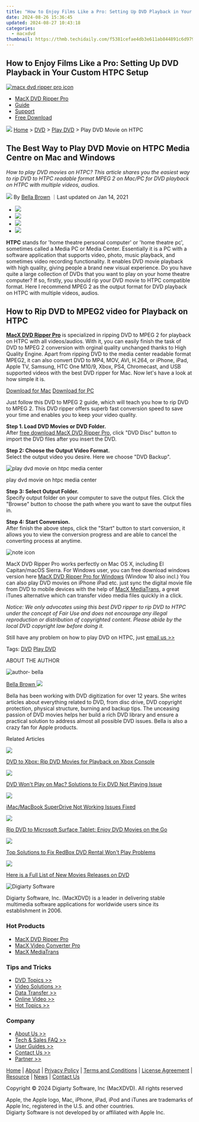 ```yaml
---
title: "How to Enjoy Films Like a Pro: Setting Up DVD Playback in Your Custom HTPC Setup"
date: 2024-08-26 15:36:45
updated: 2024-08-27 10:43:18
categories:
  - macxdvd
thumbnail: https://thmb.techidaily.com/f5381cefae4db3e611ab844891c6d979a90ee4ce440fddff39e8b37de541c533.jpg
---
```


## How to Enjoy Films Like a Pro: Setting Up DVD Playback in Your Custom HTPC Setup

[![macx dvd ripper pro icon](https://www.macxdvd.com/mac-dvd-video-converter-how-to/../image-style/new-seo/icon12.png)](https://tools.techidaily.com/macxdvd/products/)

* [MacX DVD Ripper Pro](https://tools.techidaily.com/macxdvd/products/)
* [Guide](https://tools.techidaily.com/macxdvd/products/)
* [Support](https://tools.techidaily.com/macxdvd/products/)
* [Free Download](https://tools.techidaily.com/macxdvd/products/)



![](https://www.macxdvd.com/mac-dvd-video-converter-how-to/../image-style/new-seo/icon7.png) [Home](https://tools.techidaily.com/macxdvd/products/) \> [DVD](https://tools.techidaily.com/macxdvd/products/) \> [Play DVD](https://tools.techidaily.com/macxdvd/products/) \> Play DVD Movie on HTPC 

## The Best Way to Play DVD Movie on HTPC Media Centre on Mac and Windows



_How to play DVD movies on HTPC? This article shares you the easiest way to rip DVD to HTPC readable format MPEG 2 on Mac/PC for DVD playback on HTPC with multiple videos, audios._

![](https://www.macxdvd.com/mac-dvd-video-converter-how-to/../image-style/new-seo/icon6.png) By [Bella Brown](https://tools.techidaily.com/macxdvd/products/) ｜Last updated on Jan 14, 2021 

* [![](https://www.macxdvd.com/mac-dvd-video-converter-how-to/../image-style/new-seo/share-fa.jpg)](https://www.facebook.com/sharer/sharer.php?u=https://www.macxdvd.com/mac-dvd-video-converter-how-to/play-dvd-movie-on-htpc-media-centre.htm)
* [![](https://www.macxdvd.com/mac-dvd-video-converter-how-to/../image-style/new-seo/share-tw.jpg)](https://twitter.com/intent/tweet?url=https://www.macxdvd.com/mac-dvd-video-converter-how-to/play-dvd-movie-on-htpc-media-centre.htm)
* [![](https://www.macxdvd.com/mac-dvd-video-converter-how-to/../image-style/new-seo/share-go.jpg)](https://pinterest.com/pin/create/button/?url=https://www.macxdvd.com/mac-dvd-video-converter-how-to/play-dvd-movie-on-htpc-media-centre.htm)
* [![](https://www.macxdvd.com/mac-dvd-video-converter-how-to/../image-style/new-seo/share-in.jpg)](https://www.linkedin.com/shareArticle?mini=true&url=https://www.macxdvd.com/mac-dvd-video-converter-how-to/play-dvd-movie-on-htpc-media-centre.htm&title=&summary=https://www.macxdvd.com/mac-dvd-video-converter-how-to/play-dvd-movie-on-htpc-media-centre.htm&source=)

**HTPC** stands for 'home theatre personal computer' or 'home theatre pc', sometimes called a Media PC or Media Center. Essentially it is a PC with a software application that supports video, photo, music playback, and sometimes video recording functionality. It enables DVD movie playback with high quality, giving people a brand new visual experience. Do you have quite a large collection of DVDs that you want to play on your home theatre computer? If so, firstly, you should rip your DVD movie to HTPC compatible format. Here I recommend MPEG 2 as the output format for DVD playback on HTPC with multiple videos, audios.

## How to Rip DVD to MPEG2 video for Playback on HTPC

[**MacX DVD Ripper Pro**](https://tools.techidaily.com/macxdvd/products/) is specialized in ripping DVD to MPEG 2 for playback on HTPC with all videos/audios. With it, you can easily finish the task of DVD to MPEG 2 conversion with orginal quality unchanged thanks to High Quality Engine. Apart from ripping DVD to the media center readable format MPEG2, it can also convert DVD to MP4, MOV, AVI, H.264, or iPhone, iPad, Apple TV, Samsung, HTC One M10/9, Xbox, PS4, Chromecast, and USB supported videos with the best DVD ripper for Mac. Now let's have a look at how simple it is.

[Download for Mac](https://tools.techidaily.com/macxdvd/products/) [Download for PC](https://tools.techidaily.com/macxdvd/products/) 

Just follow this DVD to MPEG 2 guide, which will teach you how to rip DVD to MPEG 2\. This DVD ripper offers superb fast conversion speed to save your time and enables you to keep your video quality.

**Step 1\. Load DVD Movies or DVD Folder.**  
After [free download MacX DVD Ripper Pro](https://tools.techidaily.com/macxdvd/products/), click "DVD Disc" button to import the DVD files after you insert the DVD. 

**Step 2: Choose the Output Video Format.**  
Select the output video you desire. Here we choose "DVD Backup".

![play dvd movie on htpc media center](https://www.macxdvd.com/mac-dvd-video-converter-how-to/article-image/zxh-mdrp-061702.jpg) 

play dvd movie on htpc media center

**Step 3: Select Output Folder.**  
Specify output folder on your computer to save the output files. Click the "Browse" button to choose the path where you want to save the output files in.

**Step 4: Start Conversion.**  
After finish the above steps, click the "Start" button to start conversion, it allows you to view the conversion progress and are able to cancel the converting process at anytime.

![note icon](https://www.macxdvd.com/mac-dvd-video-converter-how-to/../image-style/new-seo/icon0.png)

MacX DVD Ripper Pro works perfectly on Mac OS X, including El Capitan/macOS Sierra. For Windows user, you can free download windows version here [MacX DVD Ripper Pro for Windows](https://tools.techidaily.com/macxdvd/products/) (Window 10 also incl.) You can also play DVD movies on iPhone iPad etc. just sync the digital movie file from DVD to mobile devices with the help of [MacX MediaTrans](https://tools.techidaily.com/macxdvd/products/), a great iTunes alternative which can transfer video media files quickly in a click.

_Notice: We only advocates using this best DVD ripper to rip DVD to HTPC under the concept of Fair Use and does not encourage any illegal reproduction or distribution of copyrighted content. Please abide by the local DVD copyright law before doing it._ 

Still have any problem on how to play DVD on HTPC, just [email us >>](https://tools.techidaily.com/macxdvd/products/)

Tags: [DVD](https://tools.techidaily.com/macxdvd/products/) [Play DVD](https://tools.techidaily.com/macxdvd/products/)

ABOUT THE AUTHOR

![author- bella](https://www.macxdvd.com/mac-dvd-video-converter-how-to/../image-style/new-seo/bella.png) 

[Bella Brown ![](https://www.macxdvd.com/mac-dvd-video-converter-how-to/../image-style/new-seo/share-in1.jpg)](https://www.linkedin.com/in/bella-brown-920145104/) 

Bella has been working with DVD digitization for over 12 years. She writes articles about everything related to DVD, from disc drive, DVD copyright protection, physical structure, burning and backup tips. The unceasing passion of DVD movies helps her build a rich DVD library and ensure a practical solution to address almost all possible DVD issues. Bella is also a crazy fan for Apple products.



Related Articles

![](https://www.macxdvd.com/mac-dvd-video-converter-how-to/../image-style/new-seo/pic7.jpg)

[DVD to Xbox: Rip DVD Movies for Playback on Xbox Console](https://tools.techidaily.com/macxdvd/products/) 

![](https://www.macxdvd.com/mac-dvd-video-converter-how-to/../image-style/new-seo/pic6.jpg)

[DVD Won't Play on Mac? Solutions to Fix DVD Not Playing Issue](https://tools.techidaily.com/macxdvd/products/) 

![](https://www.macxdvd.com/mac-dvd-video-converter-how-to/../image-style/new-seo/pic5.jpg)

[iMac/MacBook SuperDrive Not Working Issues Fixed](https://tools.techidaily.com/macxdvd/products/) 

![](https://www.macxdvd.com/mac-dvd-video-converter-how-to/../image-style/new-seo/pic4.jpg)

[Rip DVD to Microsoft Surface Tablet: Enjoy DVD Movies on the Go](https://tools.techidaily.com/macxdvd/products/)

![](https://www.macxdvd.com/mac-dvd-video-converter-how-to/../image-style/new-seo/pic3.jpg)

[Top Solutions to Fix RedBox DVD Rental Won't Play Problems](https://tools.techidaily.com/macxdvd/products/)

![](https://www.macxdvd.com/mac-dvd-video-converter-how-to/../image-style/new-seo/pic2.jpg)

[Here is a Full List of New Movies Releases on DVD](https://tools.techidaily.com/macxdvd/products/) 



![Digiarty Software](https://www.macxdvd.com/mac-dvd-video-converter-how-to/../icon/logo.png) 

Digiarty Software, Inc. (MacXDVD) is a leader in delivering stable multimedia software applications for worldwide users since its establishment in 2006.

### Hot Products

* [MacX DVD Ripper Pro](https://tools.techidaily.com/macxdvd/products/)
* [MacX Video Converter Pro](https://tools.techidaily.com/macxdvd/products/)
* [MacX MediaTrans](https://tools.techidaily.com/macxdvd/products/)

### Tips and Tricks

* [DVD Topics >>](https://tools.techidaily.com/macxdvd/products/)
* [Video Solutions >>](https://tools.techidaily.com/macxdvd/products/)
* [Data Transfer >>](https://tools.techidaily.com/macxdvd/products/)
* [Online Video >>](https://tools.techidaily.com/macxdvd/products/)
* [Hot Topics >>](https://tools.techidaily.com/macxdvd/products/)

### Company

* [About Us >>](https://tools.techidaily.com/macxdvd/products/)
* [Tech & Sales FAQ >>](https://tools.techidaily.com/macxdvd/products/)
* [User Guides >>](https://tools.techidaily.com/macxdvd/products/)
* [Contact Us >>](https://tools.techidaily.com/macxdvd/products/)
* [Partner >>](https://tools.techidaily.com/macxdvd/products/)



[Home](https://tools.techidaily.com/macxdvd/products/) | [About](https://tools.techidaily.com/macxdvd/products/) | [Privacy Policy](https://tools.techidaily.com/macxdvd/products/) | [Terms and Conditions](https://tools.techidaily.com/macxdvd/products/) | [License Agreement](https://tools.techidaily.com/macxdvd/products/) | [Resource](https://tools.techidaily.com/macxdvd/products/) | [News](https://tools.techidaily.com/macxdvd/products/) | [Contact Us](https://tools.techidaily.com/macxdvd/products/)

Copyright © 2024 Digiarty Software, Inc (MacXDVD). All rights reserved

Apple, the Apple logo, Mac, iPhone, iPad, iPod and iTunes are trademarks of Apple Inc, registered in the U.S. and other countries.  
Digiarty Software is not developed by or affiliated with Apple Inc.

<ins class="adsbygoogle"
     style="display:block"
     data-ad-format="autorelaxed"
     data-ad-client="ca-pub-7571918770474297"
     data-ad-slot="1223367746"></ins>



<ins class="adsbygoogle"
     style="display:block"
     data-ad-client="ca-pub-7571918770474297"
     data-ad-slot="8358498916"
     data-ad-format="auto"
     data-full-width-responsive="true"></ins>
